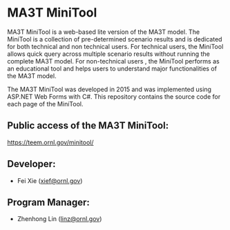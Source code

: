 # MA3T MiniTool

MA3T MiniTool is a web-based lite version of the MA3T model. The MiniTool is a collection of pre-determined scenario results and is dedicated for both technical and non technical users. For technical users, the MiniTool allows quick query across multiple scenario results without running the complete MA3T model. For non-technical users , the MiniTool performs as an educational tool and helps users to understand major functionalities of the MA3T model.

The MA3T MiniTool was developed in 2015 and was implemented using ASP.NET Web Forms with C#. This repository contains the source code for each page of the MiniTool. 

## Public access of the MA3T MiniTool:
https://teem.ornl.gov/minitool/

## Developer:
- Fei Xie (xief@ornl.gov)

## Program Manager:
- Zhenhong Lin (linz@ornl.gov)